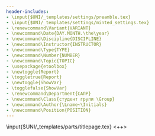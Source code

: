 ```yaml
---
header-includes:
- \input{$UNI/_templates/settings/preamble.tex}
- \input{$UNI/_templates/settings/minted_settings.tex}
- \renewcommand\Variant{VARIANT}
- \newcommand\Date{DAY.MONTH.\the\year}
- \newcommand\Discipline{DISCIPLINE}
- \newcommand\Instructor{INSTRUCTOR}
- \newcommand\Type{TYPE}
- \newcommand\Number{NUMBER}
- \newcommand\Topic{TOPIC}
- \usepackage{etoolbox}
- \newtoggle{Report}
- \toggletrue{Report}
- \newtoggle{ShowVar}
- \togglefalse{ShowVar}
- \renewcommand\Department{САПР}
- \newcommand\Class{студент групи \Group}
- \newcommand\Author{\Lname~\Initials}
- \newcommand\Position{POSITION}
---
```


\input{$UNI/_templates/parts/titlepage.tex}
<++>

